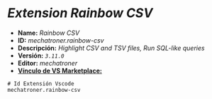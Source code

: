 <!-- Autor: Daniel Benjamin Perez Morales -->
<!-- GitHub: https://github.com/DanielPerezMoralesDev13 -->
<!-- Correo electrónico: danielperezdev@proton.me -->

# ***Extension Rainbow CSV***

- **Name:** *Rainbow CSV*
- **ID:** *mechatroner.rainbow-csv*
- **Descripción:** *Highlight CSV and TSV files, Run SQL-like queries*
- **Versión:** *`3.11.0`*
- **Editor:** *mechatroner*
- **[Vínculo de VS Marketplace:](https://marketplace.visualstudio.com/items?itemName=mechatroner.rainbow-csv "https://marketplace.visualstudio.com/items?itemName=mechatroner.rainbow-csv")**

```plaintext
# Id Extensión Vscode
mechatroner.rainbow-csv
```
